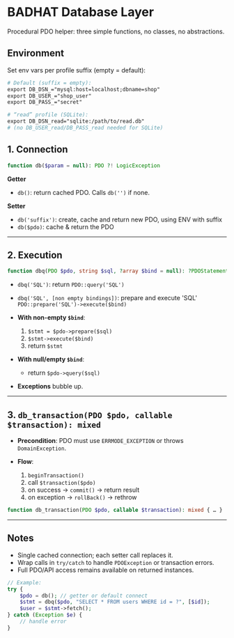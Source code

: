 # BADHAT Database Layer

Procedural PDO helper: three simple functions, no classes, no abstractions.


## Environment

Set env vars per profile suffix (empty = default):

```apache
# Default (suffix = empty):
export DB_DSN_="mysql:host=localhost;dbname=shop"
export DB_USER_="shop_user"
export DB_PASS_="secret"

# “read” profile (SQLite):
export DB_DSN_read="sqlite:/path/to/read.db"
# (no DB_USER_read/DB_PASS_read needed for SQLite)
````

## 1. Connection
```php 
function db($param = null): PDO ?! LogicException
```
**Getter** 
* `db()`: return cached PDO. Calls `db('')` if none.

**Setter**
* `db('suffix')`: create, cache and return new PDO, using ENV with suffix
* `db($pdo)`: cache & return the PDO

---

## 2. Execution
```php
function dbq(PDO $pdo, string $sql, ?array $bind = null): ?PDOStatement { … }
```
* `dbq('SQL')`: return `PDO::query('SQL')`
* `dbq('SQL', [non empty bindings])`: prepare and execute 'SQL' `PDO::prepare('SQL')->execute($bind)`
* **With non-empty `$bind`**:

  1. `$stmt = $pdo->prepare($sql)`
  2. `$stmt->execute($bind)`
  3. return `$stmt`
* **With null/empty `$bind`**:

  * return `$pdo->query($sql)`
* **Exceptions** bubble up.


---

## 3. `db_transaction(PDO $pdo, callable $transaction): mixed`

* **Precondition**: PDO must use `ERRMODE_EXCEPTION` or throws `DomainException`.
* **Flow**:

  1. `beginTransaction()`
  2. call `$transaction($pdo)`
  3. on success → `commit()` → return result
  4. on exception → `rollBack()` → rethrow

```php
function db_transaction(PDO $pdo, callable $transaction): mixed { … }
```

---

## Notes

* Single cached connection; each setter call replaces it.
* Wrap calls in `try/catch` to handle `PDOException` or transaction errors.
* Full PDO/API access remains available on returned instances.

```php
// Example:
try {
    $pdo = db(); // getter or default connect
    $stmt = dbq($pdo, "SELECT * FROM users WHERE id = ?", [$id]);
    $user = $stmt->fetch();
} catch (Exception $e) {
    // handle error
}
```

